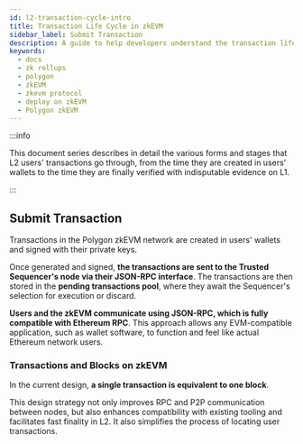 ```yaml
---
id: l2-transaction-cycle-intro
title: Transaction Life Cycle in zkEVM
sidebar_label: Submit Transaction
description: A guide to help developers understand the transaction life cycle in zkEVM.
keywords:
  - docs
  - zk rollups
  - polygon
  - zkEVM
  - zkevm protocol
  - deploy on zkEVM
  - Polygon zkEVM
---
```


:::info

This document series describes in detail the various forms and stages that L2 users' transactions go through, from the time they are created in users' wallets to the time they are finally verified with indisputable evidence on L1.

:::

## Submit Transaction

Transactions in the Polygon zkEVM network are created in users' wallets and signed with their private keys.

Once generated and signed, **the transactions are sent to the Trusted Sequencer's node via their JSON-RPC interface**. The transactions are then stored in the **pending transactions pool**, where they await the Sequencer's selection for execution or discard.

**Users and the zkEVM communicate using JSON-RPC, which is fully compatible with Ethereum RPC**. This approach allows any EVM-compatible application, such as wallet software, to function and feel like actual Ethereum network users.

### Transactions and Blocks on zkEVM

In the current design, **a single transaction is equivalent to one block**.

This design strategy not only improves RPC and P2P communication between nodes, but also enhances compatibility with existing tooling and facilitates fast finality in L2. It also simplifies the process of locating user transactions.

